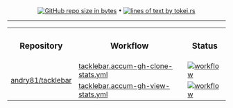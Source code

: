 <!-- collected statistic data repository metrics -->
<p align="center">
  <a href="#"><img src="https://img.shields.io/github/repo-size/andry81-stats/tacklebar--doublecmd-stats?logo=github" valign="middle" alt="GitHub repo size in bytes" /></a>
• <a href="https://github.com/XAMPPRocky/tokei"><img src="https://tokei.rs/b1/github/andry81-stats/tacklebar--doublecmd-stats?category=lines" valign="middle" alt="lines of text by tokei.rs" /></a>
</p>

<hr />

<!-- workflow actions -->
<table align="center">
  <tr>
    <th><h3>Repository</h3></th>
    <th><h3>Workflow</h3></th>
    <th><h3>Status</h3></th>
  </tr>
  <tr>
    <td rowspan="2"><a href="https://github.com/andry81/tacklebar">andry81/tacklebar</a></td>
    <td><a href="https://github.com/andry81/actions/tree/HEAD/.github/workflows/tacklebar.accum-gh-clone-stats.yml">tacklebar.accum-gh-clone-stats.yml</a></td>
    <td><a href="https://github.com/andry81/actions/actions/workflows/tacklebar.accum-gh-clone-stats.yml"><img src="https://img.shields.io/github/actions/workflow/status/andry81/actions/tacklebar.accum-gh-clone-stats.yml?logo=github&label=workflow" valign="middle" alt="workflow" /></a></td>
  </tr>
  <tr>
    <td><a href="https://github.com/andry81/actions/tree/HEAD/.github/workflows/tacklebar.accum-gh-view-stats.yml">tacklebar.accum-gh-view-stats.yml</a></td>
    <td><a href="https://github.com/andry81/actions/actions/workflows/tacklebar.accum-gh-view-stats.yml"><img src="https://img.shields.io/github/actions/workflow/status/andry81/actions/tacklebar.accum-gh-view-stats.yml?logo=github&label=workflow" valign="middle" alt="workflow" /></a></td>
  </tr>
</table>
